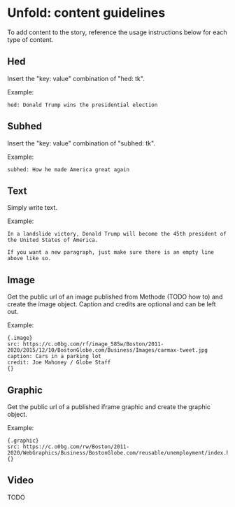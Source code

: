 # Unfold: content guidelines

To add content to the story, reference the usage instructions below for each type of content.

## Hed
Insert the "key: value" combination of "hed: tk".

Example:
```
hed: Donald Trump wins the presidential election
```

## Subhed
Insert the "key: value" combination of "subhed: tk".

Example:
```
subhed: How he made America great again
```

## Text
Simply write text.

Example:
```
In a landslide victory, Donald Trump will become the 45th president of the United States of America.

If you want a new paragraph, just make sure there is an empty line above like so.
```

## Image
Get the public url of an image published from Methode (TODO how to) and create the image object. Caption and credits are optional and can be left out.

Example: 
```
{.image}
src: https://c.o0bg.com/rf/image_585w/Boston/2011-2020/2015/12/10/BostonGlobe.com/Business/Images/carmax-tweet.jpg
caption: Cars in a parking lot
credit: Joe Mahoney / Globe Staff
{}
```

## Graphic
Get the public url of a published iframe graphic and create the graphic object.

Example:
```
{.graphic}
src: https://c.o0bg.com/rw/Boston/2011-2020/WebGraphics/Business/BostonGlobe.com/reusable/unemployment/index.html
{}
```

## Video 
TODO
